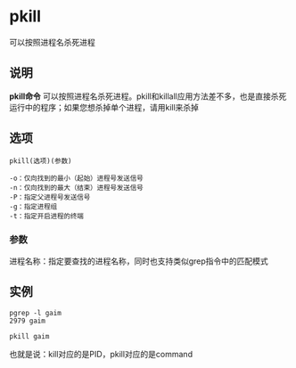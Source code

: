 pkill
===

可以按照进程名杀死进程

## 说明

**pkill命令** 可以按照进程名杀死进程。pkill和killall应用方法差不多，也是直接杀死运行中的程序；如果您想杀掉单个进程，请用kill来杀掉

## 选项

```
pkill(选项)(参数)
```

  

```
-o：仅向找到的最小（起始）进程号发送信号
-n：仅向找到的最大（结束）进程号发送信号
-P：指定父进程号发送信号
-g：指定进程组
-t：指定开启进程的终端
```

### 参数  

进程名称：指定要查找的进程名称，同时也支持类似grep指令中的匹配模式

## 实例

```
pgrep -l gaim
2979 gaim

pkill gaim
```

也就是说：kill对应的是PID，pkill对应的是command


